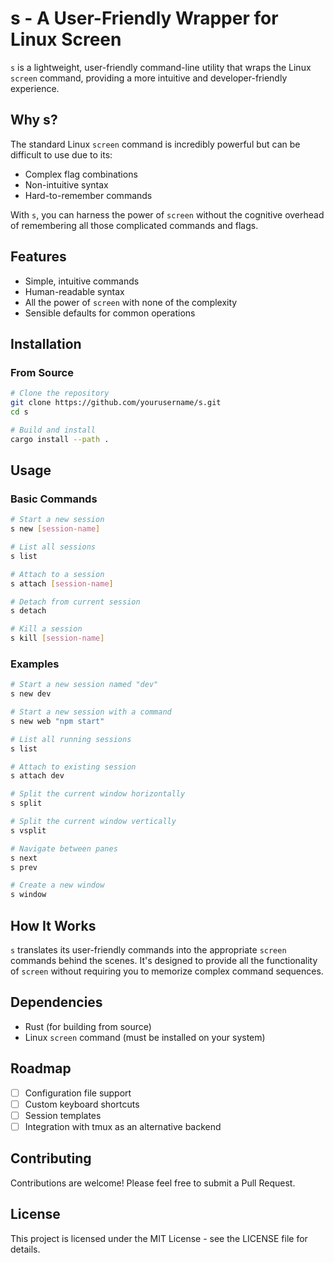 # s - A User-Friendly Wrapper for Linux Screen

`s` is a lightweight, user-friendly command-line utility that wraps the Linux `screen` command, providing a more intuitive and developer-friendly experience.

## Why s?

The standard Linux `screen` command is incredibly powerful but can be difficult to use due to its:

- Complex flag combinations
- Non-intuitive syntax
- Hard-to-remember commands

With `s`, you can harness the power of `screen` without the cognitive overhead of remembering all those complicated commands and flags.

## Features

- Simple, intuitive commands
- Human-readable syntax
- All the power of `screen` with none of the complexity
- Sensible defaults for common operations

## Installation

### From Source

```bash
# Clone the repository
git clone https://github.com/yourusername/s.git
cd s

# Build and install
cargo install --path .
```

## Usage

### Basic Commands

```bash
# Start a new session
s new [session-name]

# List all sessions
s list

# Attach to a session
s attach [session-name]

# Detach from current session
s detach

# Kill a session
s kill [session-name]
```

### Examples

```bash
# Start a new session named "dev"
s new dev

# Start a new session with a command
s new web "npm start"

# List all running sessions
s list

# Attach to existing session
s attach dev

# Split the current window horizontally
s split

# Split the current window vertically
s vsplit

# Navigate between panes
s next
s prev

# Create a new window
s window
```

## How It Works

`s` translates its user-friendly commands into the appropriate `screen` commands behind the scenes. It's designed to provide all the functionality of `screen` without requiring you to memorize complex command sequences.

## Dependencies

- Rust (for building from source)
- Linux `screen` command (must be installed on your system)

## Roadmap

- [ ] Configuration file support
- [ ] Custom keyboard shortcuts
- [ ] Session templates
- [ ] Integration with tmux as an alternative backend

## Contributing

Contributions are welcome! Please feel free to submit a Pull Request.

## License

This project is licensed under the MIT License - see the LICENSE file for details.
